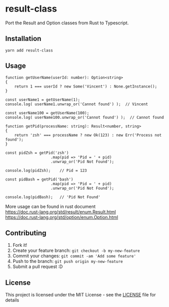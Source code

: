 # result-class

Port the Result and Option classes from Rust to Typescript.

## Installation

```
yarn add result-class
```

## Usage

```
function getUserName(userId: number): Option<string>
{
    return 1 === userId ? new Some('Vincent') : None.getInstance();
}

const userName1 = getUserName(1);
console.log( userName1.unwrap_or('Cannot found') );  // Vincent

const userName100 = getUserName(100);
console.log( userName100.unwrap_or('Cannot found') );  // Cannot found
```

```
function getPid(processName: string): Result<number, string>
{
    return 'zsh' === processName ? new Ok(123) : new Err('Process not found');
}

const pidZsh = getPid('zsh')
                    .map(pid => 'Pid = ' + pid)
                    .unwrap_or('Pid Not Found');

console.log(pidZsh);    // Pid = 123

const pidBash = getPid('bash')
                    .map(pid => 'Pid = ' + pid)
                    .unwrap_or('Pid Not Found');

console.log(pidBash);   // 'Pid Not Found'
```

More usage can be found in rust document  
https://doc.rust-lang.org/std/result/enum.Result.html  
https://doc.rust-lang.org/std/option/enum.Option.html

## Contributing

1. Fork it!
2. Create your feature branch: `git checkout -b my-new-feature`
3. Commit your changes: `git commit -am 'Add some feature'`
4. Push to the branch: `git push origin my-new-feature`
5. Submit a pull request :D

## License

This project is licensed under the MIT License - see the [LICENSE](LICENSE) file for details

